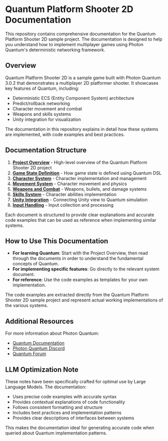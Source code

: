 # Quantum Platform Shooter 2D Documentation

This repository contains comprehensive documentation for the Quantum Platform Shooter 2D sample project. The documentation is designed to help you understand how to implement multiplayer games using Photon Quantum's deterministic networking framework.

## Overview

Quantum Platform Shooter 2D is a sample game built with Photon Quantum 3.0.2 that demonstrates a multiplayer 2D platformer shooter. It showcases key features of Quantum, including:

- Deterministic ECS (Entity Component System) architecture
- Predict/rollback networking
- Character movement and combat
- Weapons and skills systems
- Unity integration for visualization

The documentation in this repository explains in detail how these systems are implemented, with code examples and best practices.

## Documentation Structure

1. [**Project Overview**](00-project-overview.md) - High-level overview of the Quantum Platform Shooter 2D project
2. [**Game State Definition**](01-game-state-definition.md) - How game state is defined using Quantum DSL
3. [**Character System**](02-character-system.md) - Character implementation and management
4. [**Movement System**](03-movement-system.md) - Character movement and physics
5. [**Weapons and Combat**](04-weapons-and-combat.md) - Weapons, bullets, and damage systems
6. [**Skills System**](05-skills-system.md) - Character abilities implementation
7. [**Unity Integration**](06-unity-integration.md) - Connecting Unity view to Quantum simulation
8. [**Input Handling**](07-input-handling.md) - Input collection and processing

Each document is structured to provide clear explanations and accurate code examples that can be used as reference when implementing similar systems.

## How to Use This Documentation

- **For learning Quantum**: Start with the Project Overview, then read through the documents in order to understand the fundamental concepts of Quantum.
- **For implementing specific features**: Go directly to the relevant system document.
- **For reference**: Use the code examples as templates for your own implementation.

The code examples are extracted directly from the Quantum Platform Shooter 2D sample project and represent actual working implementations of the various systems.

## Additional Resources

For more information about Photon Quantum:

- [Quantum Documentation](https://doc.photonengine.com/quantum/current/getting-started/quantum-intro)
- [Photon Quantum Discord](https://discord.gg/photonengine)
- [Quantum Forum](https://forum.photonengine.com/categories/quantum-showcase-discussion)

## LLM Optimization Note

These notes have been specifically crafted for optimal use by Large Language Models. The documentation:

- Uses precise code examples with accurate syntax
- Provides contextual explanations of code functionality
- Follows consistent formatting and structure
- Includes best practices and implementation patterns
- Provides clear descriptions of interfaces between systems

This makes the documentation ideal for generating accurate code when queried about Quantum implementation patterns.
